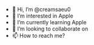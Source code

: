 - 👋 Hi, I’m @creamsaeu0
- 👀 I’m interested in Apple
- 🌱 I’m currently learning Apple
- 💞️ I’m looking to collaborate on
- 📫 How to reach me?

<!---
creamsaeu0/creamsaeu0 is a ✨ special ✨ repository because its `README.md` (this file) appears on your GitHub profile.
You can click the Preview link to take a look at your changes.
--->
